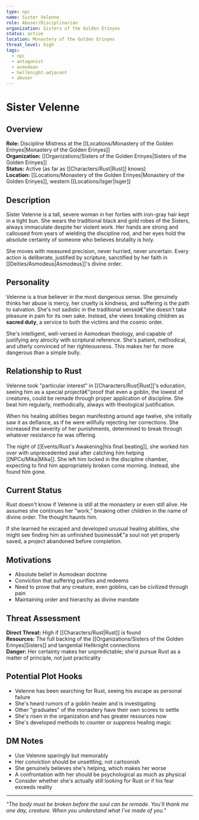 ```yaml
---
type: npc
name: Sister Velenne
role: Abuser/Disciplinarian
organization: Sisters of the Golden Erinyes
status: active
location: Monastery of the Golden Erinyes
threat_level: high
tags:
  - npc
  - antagonist
  - asmodean
  - hellknight-adjacent
  - abuser
---
```


# Sister Velenne

## Overview
**Role:** Discipline Mistress at the [[Locations/Monastery of the Golden Erinyes|Monastery of the Golden Erinyes]]  
**Organization:** [[Organizations/Sisters of the Golden Erinyes|Sisters of the Golden Erinyes]]  
**Status:** Active (as far as [[Characters/Rust|Rust]] knows)  
**Location:** [[Locations/Monastery of the Golden Erinyes|Monastery of the Golden Erinyes]], western [[Locations/Isger|Isger]]

## Description
Sister Velenne is a tall, severe woman in her forties with iron-gray hair kept in a tight bun. She wears the traditional black and gold robes of the Sisters, always immaculate despite her violent work. Her hands are strong and calloused from years of wielding the discipline rod, and her eyes hold the absolute certainty of someone who believes brutality is holy.

She moves with measured precision, never hurried, never uncertain. Every action is deliberate, justified by scripture, sanctified by her faith in [[Deities/Asmodeus|Asmodeus]]'s divine order.

## Personality
Velenne is a true believer in the most dangerous sense. She genuinely thinks her abuse is mercy, her cruelty is kindness, and suffering is the path to salvation. She's not sadistic in the traditional senseâ€"she doesn't take pleasure in pain for its own sake. Instead, she views breaking children as **sacred duty**, a service to both the victims and the cosmic order.

She's intelligent, well-versed in Asmodean theology, and capable of justifying any atrocity with scriptural reference. She's patient, methodical, and utterly convinced of her righteousness. This makes her far more dangerous than a simple bully.

## Relationship to Rust
Velenne took "particular interest" in [[Characters/Rust|Rust]]'s education, seeing him as a special projectâ€"proof that even a goblin, the lowest of creatures, could be remade through proper application of discipline. She beat him regularly, methodically, always with theological justification.

When his healing abilities began manifesting around age twelve, she initially saw it as defiance, as if he were willfully rejecting her corrections. She increased the severity of her punishments, determined to break through whatever resistance he was offering.

The night of [[Events/Rust's Awakening|his final beating]], she worked him over with unprecedented zeal after catching him helping [[NPCs/Mika|Mika]]. She left him locked in the discipline chamber, expecting to find him appropriately broken come morning. Instead, she found him gone.

## Current Status
Rust doesn't know if Velenne is still at the monastery or even still alive. He assumes she continues her "work," breaking other children in the name of divine order. The thought haunts him.

If she learned he escaped and developed unusual healing abilities, she might see finding him as unfinished businessâ€"a soul not yet properly saved, a project abandoned before completion.

## Motivations
- Absolute belief in Asmodean doctrine
- Conviction that suffering purifies and redeems
- Need to prove that any creature, even goblins, can be civilized through pain
- Maintaining order and hierarchy as divine mandate

## Threat Assessment
**Direct Threat:** High if [[Characters/Rust|Rust]] is found  
**Resources:** The full backing of the [[Organizations/Sisters of the Golden Erinyes|Sisters]] and tangential Hellknight connections  
**Danger:** Her certainty makes her unpredictable; she'd pursue Rust as a matter of principle, not just practicality

## Potential Plot Hooks
- Velenne has been searching for Rust, seeing his escape as personal failure
- She's heard rumors of a goblin healer and is investigating
- Other "graduates" of the monastery have their own scores to settle
- She's risen in the organization and has greater resources now
- She's developed methods to counter or suppress healing magic

## DM Notes
- Use Velenne sparingly but memorably
- Her conviction should be unsettling, not cartoonish
- She genuinely believes she's helping, which makes her worse
- A confrontation with her should be psychological as much as physical
- Consider whether she's actually still looking for Rust or if his fear exceeds reality

---
*"The body must be broken before the soul can be remade. You'll thank me one day, creature. When you understand what I've made of you."*